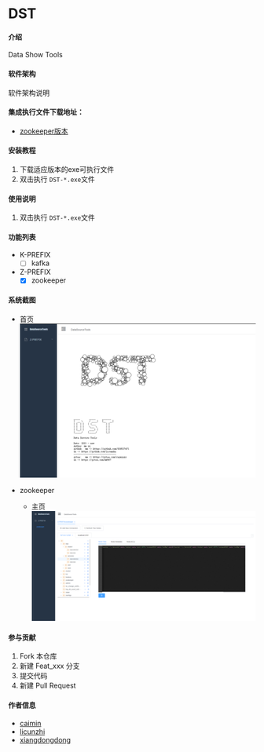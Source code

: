 # DST

#### 介绍
Data Show Tools

#### 软件架构
软件架构说明

#### 集成执行文件下载地址：
- [zookeeper版本](./DST/release1.0.0/DST.exe)

#### 安装教程
1. 下载适应版本的exe可执行文件
2. 双击执行 `DST-*.exe`文件

#### 使用说明

1.  双击执行 `DST-*.exe`文件


#### 功能列表
- K-PREFIX
    - [ ] kafka
- Z-PREFIX
    - [x] zookeeper
    
#### 系统截图
- 首页
![首页](./images/首页.jpg)

- zookeeper
    - 主页
    ![zookeeper首页](./images/zookeeper-首页.jpg)

#### 参与贡献

1.  Fork 本仓库
2.  新建 Feat_xxx 分支
3.  提交代码
4.  新建 Pull Request


#### 作者信息
- [caimin](https://github.com/836537471)
- [licunzhi](https://github.com/licunzhi)
- [xiangdongdong](https://github.com/xiangdongdong)
